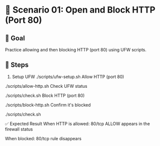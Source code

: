 # 🧪 Scenario 01: Open and Block HTTP (Port 80)

## 🎯 Goal
Practice allowing and then blocking HTTP (port 80) using UFW scripts.

## 🧱 Steps

1. Setup UFW
./scripts/ufw-setup.sh
Allow HTTP (port 80)

./scripts/allow-http.sh
Check UFW status

./scripts/check.sh
Block HTTP (port 80)

./scripts/block-http.sh
Confirm it's blocked

./scripts/check.sh

✅ Expected Result
When HTTP is allowed: 80/tcp ALLOW appears in the firewall status

When blocked: 80/tcp rule disappears
